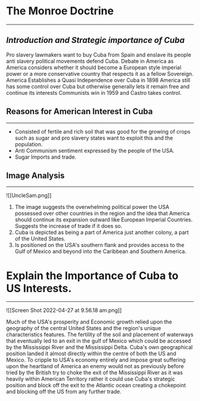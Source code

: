  # The Monroe Doctrine
---
## *Introduction and Strategic importance of Cuba*

Pro slavery lawmakers want to buy Cuba from Spain and enslave its people anti slavery political movements defend Cuba. Debate in America as America considers whether it should become a European style imperial power or a more conservative country that respects it as a fellow Sovereign. America Establishes a Quasi Independence over Cuba in 1898 America still has some control over Cuba but otherwise generally lets it remain free and continue its interests Communists win in 1959 and Castro takes control. 

## Reasons for American Interest in Cuba
---
- Consisted of fertile and rich soil that was good for the growing of crops such as sugar and pro slavery states want to exploit this and the population.
- Anti Communism sentiment expressed by the people of the USA. 
- Sugar Imports and trade. 

## Image Analysis
---
![[UncleSam.png]]

1. The image suggests the overwhelming political power the USA possessed over other countries in the region and the idea that America should continue its expansion outward like European Imperial Countries. Suggests the increase of trade if it does so.  
2. Cuba is depicted as being a part of America just another colony, a part of the United States. 
3. Is positioned on the USA's southern flank and provides access to the Gulf of Mexico and beyond into the Caribbean and Southern America. 
# Explain the Importance of Cuba to US Interests. 
---

![[Screen Shot 2022-04-27 at 9.56.18 am.png]]

Much of the USA's prosperity and Economic growth relied upon the geography of the central United States and the region's unique characteristics features. The fertility of the soil and placement of waterways that eventually led to an exit in the gulf of Mexico which could be accessed by the Mississippi River and the Mississippi Delta. Cuba's own geographical position landed it almost directly within the centre of both the US and Mexico. To cripple to USA's economy entirely and impose great suffering upon the heartland of America an enemy would not as previously before tried by the British try to choke the exit of the Mississippi River as it was heavily within American Territory rather it could use Cuba's strategic position and block off the exit to the Atlantic ocean creating a chokepoint and blocking off the US from any further trade. 